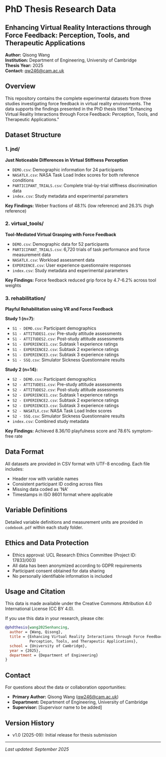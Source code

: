 # PhD Thesis Research Data
## Enhancing Virtual Reality Interactions through Force Feedback: Perception, Tools, and Therapeutic Applications

**Author:** Qisong Wang  
**Institution:** Department of Engineering, University of Cambridge  
**Thesis Year:** 2025  
**Contact:** [qw246@cam.ac.uk](mailto:qw246@cam.ac.uk)

## Overview

This repository contains the complete experimental datasets from three studies investigating force feedback in virtual reality environments. The data supports the findings presented in the PhD thesis titled "Enhancing Virtual Reality Interactions through Force Feedback: Perception, Tools, and Therapeutic Applications."

## Dataset Structure

### 1. jnd/
**Just Noticeable Differences in Virtual Stiffness Perception**
- `DEMO.csv`: Demographic information for 24 participants
- `NASATLX.csv`: NASA Task Load Index scores for both reference conditions  
- `PARTICIPANT_TRIALS.csv`: Complete trial-by-trial stiffness discrimination data
- `index.csv`: Study metadata and experimental parameters

**Key Findings:** Weber fractions of 48.1% (low reference) and 26.3% (high reference)

### 2. virtual_tools/
**Tool-Mediated Virtual Grasping with Force Feedback**
- `DEMO.csv`: Demographic data for 52 participants
- `PARTICIPANT_TRIALS.csv`: 6,720 trials of task performance and force measurement data
- `NASATLX.csv`: Workload assessment data
- `EXPERIENCE.csv`: User experience questionnaire responses
- `index.csv`: Study metadata and experimental parameters

**Key Findings:** Force feedback reduced grip force by 4.7-6.2% across tool weights

### 3. rehabilitation/
**Playful Rehabilitation using VR and Force Feedback**

**Study 1 (n=7):**
- `S1 - DEMO.csv`: Participant demographics
- `S1 - ATTITUDES1.csv`: Pre-study attitude assessments
- `S1 - ATTITUDES2.csv`: Post-study attitude assessments
- `S1 - EXPERIENCE1.csv`: Subtask 1 experience ratings
- `S1 - EXPERIENCE2.csv`: Subtask 2 experience ratings
- `S1 - EXPERIENCE3.csv`: Subtask 3 experience ratings
- `S1 - SSQ.csv`: Simulator Sickness Questionnaire results

**Study 2 (n=14):**
- `S2 - DEMO.csv`: Participant demographics
- `S2 - ATTITUDES1.csv`: Pre-study attitude assessments
- `S2 - ATTITUDES2.csv`: Post-study attitude assessments
- `S2 - EXPERIENCE1.csv`: Subtask 1 experience ratings
- `S2 - EXPERIENCE2.csv`: Subtask 2 experience ratings
- `S2 - EXPERIENCE3.csv`: Subtask 3 experience ratings
- `S2 - NASATLX.csv`: NASA Task Load Index scores
- `S2 - SSQ.csv`: Simulator Sickness Questionnaire results
- `index.csv`: Combined study metadata

**Key Findings:** Achieved 8.36/10 playfulness score and 78.6% symptom-free rate

## Data Format

All datasets are provided in CSV format with UTF-8 encoding. Each file includes:
- Header row with variable names
- Consistent participant ID coding across files
- Missing data coded as 'NA'
- Timestamps in ISO 8601 format where applicable

## Variable Definitions

Detailed variable definitions and measurement units are provided in `codebook.pdf` within each study folder.

## Ethics and Data Protection

- Ethics approval: UCL Research Ethics Committee (Project ID: 17833/003)
- All data has been anonymized according to GDPR requirements
- Participant consent obtained for data sharing
- No personally identifiable information is included

## Usage and Citation

This data is made available under the Creative Commons Attribution 4.0 International License (CC BY 4.0).

If you use this data in your research, please cite:

```bibtex
@phdthesis{wang2025enhancing,
  author = {Wang, Qisong},
  title = {Enhancing Virtual Reality Interactions through Force Feedback: 
           Perception, Tools, and Therapeutic Applications},
  school = {University of Cambridge},
  year = {2025},
  department = {Department of Engineering}
}
```

## Contact

For questions about the data or collaboration opportunities:
- **Primary Author:** Qisong Wang (qw246@cam.ac.uk)
- **Department:** Department of Engineering, University of Cambridge
- **Supervisor:** [Supervisor name to be added]

## Version History

- v1.0 (2025-09): Initial release for thesis submission

---
*Last updated: September 2025*